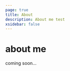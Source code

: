 ```yaml
---
page: true
title: About
description: About me test
xsidebar: false
---
```

# about me
coming soon...
